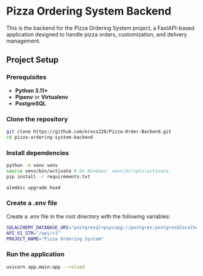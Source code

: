 # Pizza Ordering System Backend

This is the backend for the Pizza Ordering System project, a FastAPI-based application designed to handle pizza orders, customization, and delivery management.

## Project Setup

### Prerequisites
- **Python 3.11+**
- **Pipenv** or **Virtualenv**
- **PostgreSQL**
  
### Clone the repository

```bash
git clone https://github.com/eross220/Pizza-Order-Backend.git
cd pizza-ordering-system-backend
```

### Install dependencies

```bash
python -m venv venv
source venv/bin/activate # On Windows: venv\Scripts\activate
pip install -r requirements.txt
```

```bash
alembic upgrade head
```

### Create a .env file
Create a .env file in the root directory with the following variables:

```bash
SQLALCHEMY_DATABASE_URI="postgresql+psycopg://postgres:postgres@localhost/pizza"
API_V1_STR="/api/v1"
PROJECT_NAME="Pizza Ordering System"
```

### Run the application
```bash
uvicorn app.main:app --reload
```

